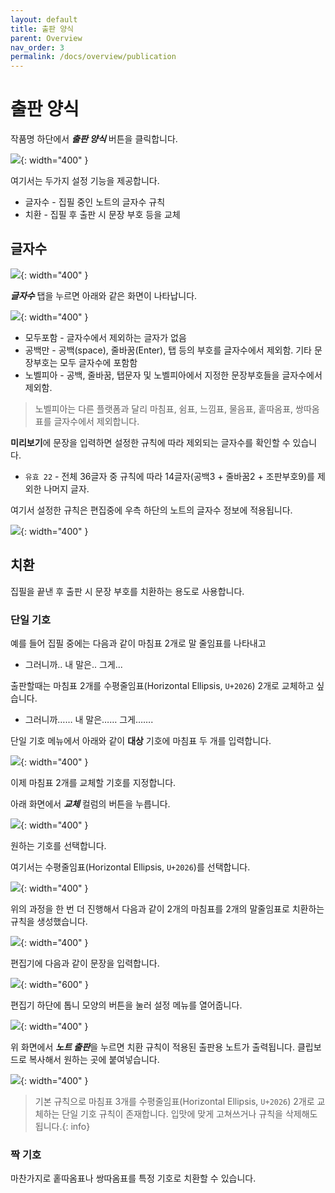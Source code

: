 ```yaml
---
layout: default
title: 출판 양식
parent: Overview
nav_order: 3
permalink: /docs/overview/publication
---
```


# 출판 양식

작품명 하단에서 ***출판 양식*** 버튼을 클릭합니다.

![](../../assets/images/ssda_02_overview_13.png){: width="400" }

여기서는 두가지 설정 기능을 제공합니다.

* 글자수 - 집필 중인 노트의 글자수 규칙
* 치환 - 집필 후 출판 시 문장 부호 등을 교체

## 글자수

![](../../assets/images/ssda_02_overview_14.png){: width="400" }

***글자수*** 탭을 누르면 아래와 같은 화면이 나타납니다.

![](../../assets/images/ssda_02_overview_15.png){: width="400" }

* 모두포함 - 글자수에서 제외하는 글자가 없음
* 공백만 - 공백(space), 줄바꿈(Enter), 탭 등의 부호를 글자수에서 제외함. 기타 문장부호는 모두 글자수에 포함함
* 노벨피아 - 공백, 줄바꿈, 탭문자 및 노벨피아에서 지정한 문장부호들을 글자수에서 제외함.

> 노벨피아는 다른 플랫폼과 달리 마침표, 쉼표, 느낌표, 물음표, 홑따옴표, 쌍따옴표를 글자수에서 제외합니다.

**미리보기**에 문장을 입력하면 설정한 규칙에 따라 제외되는 글자수를 확인할 수 있습니다.

* `유효 22` - 전체 36글자 중 규칙에 따라 14글자(공백3 + 줄바꿈2 + 조판부호9)를 제외한 나머지 글자.

여기서 설정한 규칙은 편집중에 우측 하단의 노트의 글자수 정보에 적용됩니다.

![](../../assets/images/ssda_02_overview_16.png){: width="400" }

## 치환

집필을 끝낸 후 출판 시 문장 부호를 치환하는 용도로 사용합니다.

### 단일 기호

예를 들어 집필 중에는 다음과 같이 마침표 2개로 말 줄임표를 나타내고

* 그러니까.. 내 말은.. 그게..\.

출판할때는 마침표 2개를 수평줄임표(Horizontal Ellipsis, `U+2026`) 2개로 교체하고 싶습니다.

* 그러니까…… 내 말은…… 그게…….

단일 기호 메뉴에서 아래와 같이 **대상** 기호에 마침표 두 개를 입력합니다.

![](../../assets/images/ssda_02_overview_17.png){: width="400" }

이제 마침표 2개를 교체할 기호를 지정합니다.

아래 화면에서 ***교체*** 컬럼의 버튼을 누릅니다.

![](../../assets/images/ssda_02_overview_18.png){: width="400" }

원하는 기호를 선택합니다.

여기서는 수평줄임표(Horizontal Ellipsis, `U+2026`)를 선택합니다.

![](../../assets/images/ssda_02_overview_19.png){: width="400" }

위의 과정을 한 번 더 진행해서 다음과 같이 2개의 마침표를 2개의 말줄임표로 치환하는 규칙을 생성했습니다.

![](../../assets/images/ssda_02_overview_20.png){: width="400" }

편집기에 다음과 같이 문장을 입력합니다.

![](../../assets/images/ssda_02_overview_21.png){: width="600" }

편집기 하단에 톱니 모양의 버튼을 눌러 설정 메뉴를 열어줍니다.

![](../../assets/images/ssda_02_overview_22.png){: width="400" }

위 화면에서 ***노트 출판***을 누르면 치환 규칙이 적용된 출판용 노트가 출력됩니다. 클립보드로 복사해서 원하는 곳에 붙여넣습니다.

![](../../assets/images/ssda_02_overview_23.png){: width="400" }

>기본 규칙으로 마침표 3개를 수평줄임표(Horizontal Ellipsis, `U+2026`) 2개로 교체하는 단일 기호 규칙이 존재합니다. 입맛에 맞게 고쳐쓰거나 규칙을 삭제해도 됩니다.{: info}


### 짝 기호

마찬가지로 홑따옴표나 쌍따옴표를 특정 기호로 치환할 수 있습니다.




